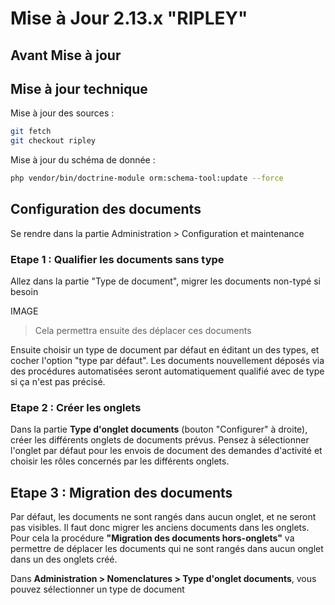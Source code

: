 # Mise à Jour 2.13.x "RIPLEY"


## Avant Mise à jour


## Mise à jour technique

Mise à jour des sources :

```bash
git fetch
git checkout ripley
```

Mise à jour du schéma de donnée :

```bash
php vendor/bin/doctrine-module orm:schema-tool:update --force
```

## Configuration des documents

Se rendre dans la partie Administration > Configuration et maintenance

### Etape 1 : Qualifier les documents sans type

Allez dans la partie "Type de document", migrer les documents non-typé si besoin

IMAGE

> Cela permettra ensuite des déplacer ces documents

Ensuite choisir un type de document par défaut en éditant un des types, et cocher l'option "type par défaut".
Les documents nouvellement déposés via des procédures automatisées seront automatiquement qualifié avec de type si ça n'est pas précisé.

### Etape 2 : Créer les onglets

Dans la partie  **Type d'onglet documents** (bouton "Configurer" à droite),
créer les différents onglets de documents prévus. Pensez à sélectionner l'onglet par défaut pour les envois de document des demandes d'activité et choisir les rôles concernés par les différents onglets.

## Etape 3 : Migration des documents

Par défaut, les documents ne sont rangés dans aucun onglet, et ne seront pas visibles. Il faut donc migrer les anciens documents dans les onglets. Pour cela la procédure **"Migration des documents hors-onglets"** va permettre de déplacer les documents qui ne sont rangés dans aucun onglet dans un des onglets créé.

Dans **Administration > Nomenclatures > Type d'onglet documents**, vous pouvez sélectionner un type de document
